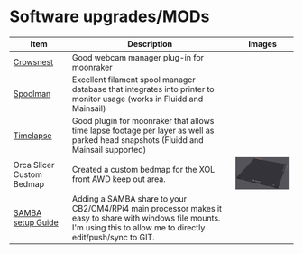 # Software upgrades/MODs
| Item | Description | Images |
| --------------- | ----------------------------------------------------- | ----------------------------------------------------- |
| [Crowsnest](https://github.com/mainsail-crew/crowsnest) | Good webcam manager plug-in for moonraker | |
| [Spoolman](https://github.com/Donkie/Spoolman) | Excellent filament spool manager database that integrates into printer to monitor usage (works in Fluidd and Mainsail) | |
| [Timelapse](https://github.com/mainsail-crew/moonraker-timelapse) | Good plugin for moonraker that allows time lapse footage per layer as well as parked head snapshots (Fluidd and Mainsail supported) | |
| Orca Slicer Custom Bedmap | Created a custom bedmap for the XOL front AWD keep out area. | <img alt="Gantry" width=320 src="assets/orca_bedmap.png"> |
| [SAMBA setup Guide](https://pimylifeup.com/raspberry-pi-samba/) | Adding a SAMBA share to your CB2/CM4/RPi4 main processor makes it easy to share with windows file mounts.  I'm using this to allow me to directly edit/push/sync to GIT. | |

